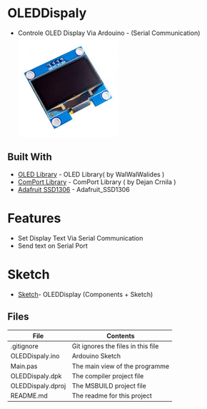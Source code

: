 # OLEDDispaly
- Controle OLED Display Via Ardouino - (Serial Communication)                     
![](OLEDDisplay.jpg) 


## Built With

* [OLED Library](https://github.com/walwalwalides/Delphi-Component/tree/master/OLED%20Library) - OLED Library( by WalWalWalides )
* [ComPort Library](https://sourceforge.net/projects/comport/files/comport/) - ComPort Library ( by Dejan Crnila )
* [Adafruit SSD1306](https://github.com/adafruit/Adafruit_SSD1306) - Adafruit_SSD1306

# Features  

- Set Display Text Via Serial Communication
- Send text on Serial Port


# Sketch
* [Sketch](https://github.com/walwalwalides/Delphi-Collection-Arduino/tree/master/OLEDDisplay/Ardouino%20Sketch)- OLEDDisplay (Components + Sketch)




## Files

| File | Contents | 
| --- | --- |
| .gitignore | Git ignores the files in this file |
| OLEDDispaly.ino  |Ardouino Sketch|
| Main.pas | The main view of the programme |
| OLEDDispaly.dpk | The compiler project file |
| OLEDDispaly.dproj | The MSBUILD project file |
| README.md | The readme for this project |
